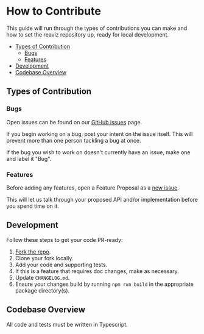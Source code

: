 # How to Contribute

This guide will run through the types of contributions you can make and how to set the reaviz repository up, ready for local development.

  - [Types of Contribution](#types-of-contribution)
    - [Bugs](#bugs)
    - [Features](#features)
  - [Development](#development)
  - [Codebase Overview](#codebase-overview)

## Types of Contribution

### Bugs

Open issues can be found on our [GitHub issues](https://github.com/jask-oss/reaviz/issues) page.

If you begin working on a bug, post your intent on the issue itself. This will prevent more than one person tackling a bug at once.

If the bug you wish to work on doesn't currently have an issue, make one and label it "Bug".

### Features

Before adding any features, open a Feature Proposal as a [new issue](https://github.com/jask-oss/reaviz/issues).

This will let us talk through your proposed API and/or implementation before you spend time on it.

## Development

Follow these steps to get your code PR-ready:

1. [Fork the repo](https://github.com/jask-oss/reaviz).
2. Clone your fork locally.
3. Add your code and supporting tests.
4. If this is a feature that requires doc changes, make as necessary.
5. Update `CHANGELOG.md`.
6. Ensure your changes build by running `npm run build` in the appropriate package directory(s).

## Codebase Overview

All code and tests must be written in Typescript.
